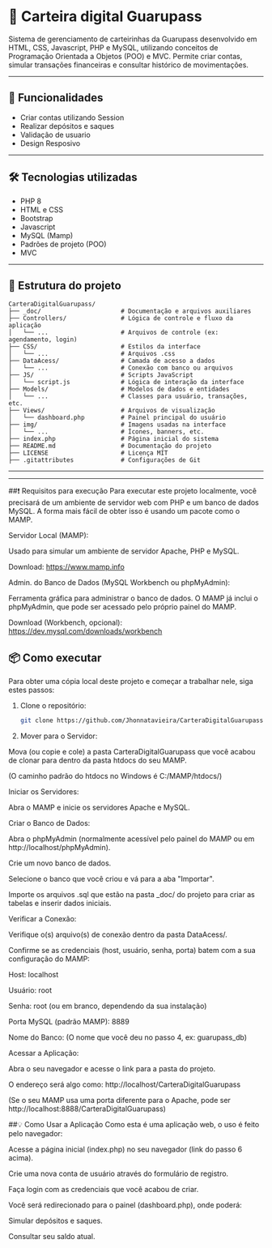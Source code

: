 # 🪪 Carteira digital Guarupass

Sistema de gerenciamento de carteirinhas da Guarupass desenvolvido em HTML, CSS, Javascript, PHP e MySQL, utilizando conceitos de Programação Orientada a Objetos (POO) e MVC. Permite criar contas, simular transações financeiras e consultar histórico de movimentações.

---

## 🚀 Funcionalidades

- Criar contas utilizando Session
- Realizar depósitos e saques
- Validação de usuario
- Design Resposivo

---

## 🛠 Tecnologias utilizadas

- PHP 8
- HTML e CSS
- Bootstrap
- Javascript
- MySQL (Mamp)
- Padrões de projeto (POO)
- MVC

---

## 📂 Estrutura do projeto

```text
CarteraDigitalGuarupass/
├── _doc/                      # Documentação e arquivos auxiliares
├── Controllers/               # Lógica de controle e fluxo da aplicação
│   └── ...                    # Arquivos de controle (ex: agendamento, login)
├── CSS/                       # Estilos da interface
│   └── ...                    # Arquivos .css
├── DataAcess/                 # Camada de acesso a dados
│   └── ...                    # Conexão com banco ou arquivos
├── JS/                        # Scripts JavaScript
│   └── script.js              # Lógica de interação da interface
├── Models/                    # Modelos de dados e entidades
│   └── ...                    # Classes para usuário, transações, etc.
├── Views/                     # Arquivos de visualização
│   └── dashboard.php          # Painel principal do usuário
├── img/                       # Imagens usadas na interface
│   └── ...                    # Ícones, banners, etc.
├── index.php                  # Página inicial do sistema
├── README.md                  # Documentação do projeto
├── LICENSE                    # Licença MIT
├── .gitattributes             # Configurações de Git
```

---


---

##❗ Requisitos para execução
Para executar este projeto localmente, você precisará de um ambiente de servidor web com PHP e um banco de dados MySQL. A forma mais fácil de obter isso é usando um pacote como o MAMP.

Servidor Local (MAMP):

Usado para simular um ambiente de servidor Apache, PHP e MySQL.

Download: https://www.mamp.info

Admin. do Banco de Dados (MySQL Workbench ou phpMyAdmin):

Ferramenta gráfica para administrar o banco de dados. O MAMP já inclui o phpMyAdmin, que pode ser acessado pelo próprio painel do MAMP.

Download (Workbench, opcional): https://dev.mysql.com/downloads/workbench


## 📦 Como executar
Para obter uma cópia local deste projeto e começar a trabalhar nele, siga estes passos:

1.  Clone o repositório:
    ```bash
    git clone https://github.com/Jhonnatavieira/CarteraDigitalGuarupass.git
    ```

2. Mover para o Servidor:

Mova (ou copie e cole) a pasta CarteraDigitalGuarupass que você acabou de clonar para dentro da pasta htdocs do seu MAMP.

(O caminho padrão do htdocs no Windows é C:/MAMP/htdocs/)

Iniciar os Servidores:

Abra o MAMP e inicie os servidores Apache e MySQL.

Criar o Banco de Dados:

Abra o phpMyAdmin (normalmente acessível pelo painel do MAMP ou em http://localhost/phpMyAdmin).

Crie um novo banco de dados.

Selecione o banco que você criou e vá para a aba "Importar".

Importe os arquivos .sql que estão na pasta _doc/ do projeto para criar as tabelas e inserir dados iniciais.

Verificar a Conexão:

Verifique o(s) arquivo(s) de conexão dentro da pasta DataAcess/.

Confirme se as credenciais (host, usuário, senha, porta) batem com a sua configuração do MAMP:

Host: localhost

Usuário: root

Senha: root (ou em branco, dependendo da sua instalação)

Porta MySQL (padrão MAMP): 8889

Nome do Banco: (O nome que você deu no passo 4, ex: guarupass_db)

Acessar a Aplicação:

Abra o seu navegador e acesse o link para a pasta do projeto.

O endereço será algo como: http://localhost/CarteraDigitalGuarupass

(Se o seu MAMP usa uma porta diferente para o Apache, pode ser http://localhost:8888/CarteraDigitalGuarupass)
    
##💡 Como Usar a Aplicação
Como esta é uma aplicação web, o uso é feito pelo navegador:

Acesse a página inicial (index.php) no seu navegador (link do passo 6 acima).

Crie uma nova conta de usuário através do formulário de registro.

Faça login com as credenciais que você acabou de criar.

Você será redirecionado para o painel (dashboard.php), onde poderá:

Simular depósitos e saques.

Consultar seu saldo atual.

